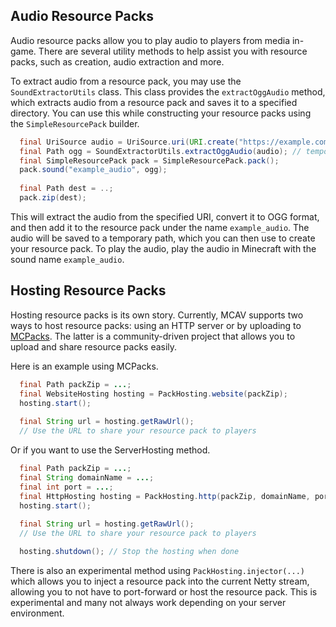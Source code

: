 ## Audio Resource Packs

Audio resource packs allow you to play audio to players from media in-game. There are several utility methods to help
assist you with resource packs, such as creation, audio extraction and more.

To extract audio from a resource pack, you may use the `SoundExtractorUtils` class. This class provides the
`extractOggAudio` method, which extracts audio from a resource pack and saves it to a specified directory. You can use
this while constructing your resource packs using the `SimpleResourcePack` builder.

```java
  final UriSource audio = UriSource.uri(URI.create("https://example.com/audio.mp4"));
  final Path ogg = SoundExtractorUtils.extractOggAudio(audio); // temporary path
  final SimpleResourcePack pack = SimpleResourcePack.pack();
  pack.sound("example_audio", ogg);
  
  final Path dest = ..;
  pack.zip(dest);
```

This will extract the audio from the specified URI, convert it to OGG format, and then add it to the resource pack under
the name `example_audio`. The audio will be saved to a temporary path, which you can then use to create your resource
pack.
To play the audio, play the audio in Minecraft with the sound name `example_audio`.

## Hosting Resource Packs

Hosting resource packs is its own story. Currently, MCAV supports two ways to host resource packs: using an HTTP server
or by uploading to [MCPacks](https://mc-packs.net/). The latter is a community-driven project that allows you to upload
and share resource packs easily.

Here is an example using MCPacks.

```java
  final Path packZip = ...;
  final WebsiteHosting hosting = PackHosting.website(packZip);
  hosting.start();
  
  final String url = hosting.getRawUrl();
  // Use the URL to share your resource pack to players
```

Or if you want to use the ServerHosting method.

```java
  final Path packZip = ...;
  final String domainName = ...;
  final int port = ...;
  final HttpHosting hosting = PackHosting.http(packZip, domainName, port);
  hosting.start();
  
  final String url = hosting.getRawUrl();
  // Use the URL to share your resource pack to players

  hosting.shutdown(); // Stop the hosting when done
```

There is also an experimental method using `PackHosting.injector(...)` which allows you to inject a resource pack into
the current Netty stream, allowing you to not have to port-forward or host the resource pack. This is experimental and
many not always work depending on your server environment.